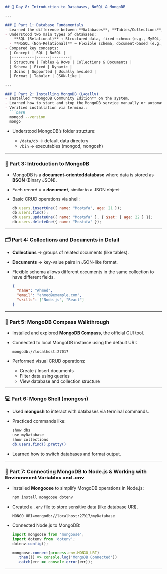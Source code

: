 ````markdown
## 📅 Day 8: Introduction to Databases, NoSQL & MongoDB  

---

### 🧠 Part 1: Database Fundamentals
- Learned the difference between **Databases**, **Tables/Collections**, and **Records/Documents**.  
- Understood two main types of databases:
  - **SQL (Relational)** → Structured data, fixed schema (e.g., MySQL, PostgreSQL).  
  - **NoSQL (Non-Relational)** → Flexible schema, document-based (e.g., MongoDB).  
- Compared key concepts:  
  | Concept | SQL | NoSQL |
  |----------|------|--------|
  | Structure | Tables & Rows | Collections & Documents |
  | Schema | Fixed | Dynamic |
  | Joins | Supported | Usually avoided |
  | Format | Tabular | JSON-like |

---

### 🧩 Part 2: Installing MongoDB (Locally)
- Installed **MongoDB Community Edition** on the system.  
- Learned how to start and stop the MongoDB service manually or automatically.  
- Verified installation via terminal:  
  ```bash
  mongod --version
  mongo
````

* Understood MongoDB’s folder structure:

  * `/data/db` → default data directory
  * `/bin` → executables (mongod, mongosh)

---

### 🍃 Part 3: Introduction to MongoDB

* MongoDB is a **document-oriented database** where data is stored as **BSON** (Binary JSON).
* Each record = a **document**, similar to a JSON object.
* Basic CRUD operations via shell:

  ```js
  db.users.insertOne({ name: "Mostafa", age: 21 });
  db.users.find();
  db.users.updateOne({ name: "Mostafa" }, { $set: { age: 22 } });
  db.users.deleteOne({ name: "Mostafa" });
  ```

---

### 🗂️ Part 4: Collections and Documents in Detail

* **Collections** → groups of related documents (like tables).
* **Documents** → key-value pairs in JSON-like format.
* Flexible schema allows different documents in the same collection to have different fields.

  ```json
  {
    "name": "Ahmed",
    "email": "ahmed@example.com",
    "skills": ["Node.js", "React"]
  }
  ```

---

### 🧭 Part 5: MongoDB Compass Walkthrough

* Installed and explored **MongoDB Compass**, the official GUI tool.
* Connected to local MongoDB instance using the default URI:

  ```
  mongodb://localhost:27017
  ```
* Performed visual CRUD operations:

  * Create / Insert documents
  * Filter data using queries
  * View database and collection structure

---

### 💻 Part 6: Mongo Shell (mongosh)

* Used **mongosh** to interact with databases via terminal commands.
* Practiced commands like:

  ```bash
  show dbs
  use myDatabase
  show collections
  db.users.find().pretty()
  ```
* Learned how to switch databases and format output.

---

### 🔗 Part 7: Connecting MongoDB to Node.js & Working with Environment Variables and .env

* Installed **Mongoose** to simplify MongoDB operations in Node.js:

  ```bash
  npm install mongoose dotenv
  ```
* Created a `.env` file to store sensitive data (like database URI).

  ```env
  MONGO_URI=mongodb://localhost:27017/myDatabase
  ```
* Connected Node.js to MongoDB:

  ```js
  import mongoose from 'mongoose';
  import dotenv from 'dotenv';
  dotenv.config();

  mongoose.connect(process.env.MONGO_URI)
    .then(() => console.log('MongoDB Connected'))
    .catch(err => console.error(err));
  ```

---

```
```
